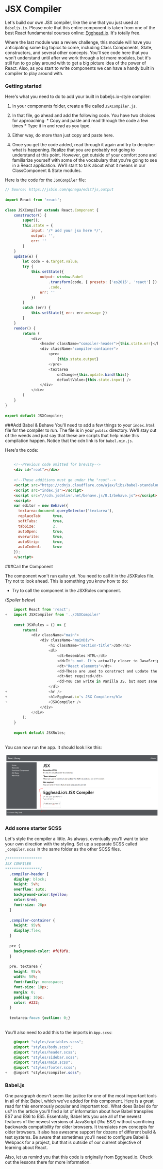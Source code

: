 # JSX Compiler

Let's build our own JSX compiler, like the one that you just used at `Babeljs.io`. Please note that this entire component is taken from one of the best React fundamental courses online: [Egghead.io](https://egghead.io/lessons/react-build-a-jsx-live-compiler-as-a-react-component). It's totally free. 

Where the last module was a review challenge, this module will have you anticipating some big topics to come, including Class Components, State, constructors, and several other concepts.  You'll see code here that you won't understand until after we work through a lot more modules, but it's still fun to go play around with to get a big picture idea of the power of React. Also, as you start to write components we can have a handy built in compiler to play around with. 

### Getting started
Here's what you need to do to add your built in babeljs.io-style compiler:

1. In your components folder, create a file called `JSXCompiler.js`.
2. In that file, go ahead and add the following code. You have two choices for approaching: 
        * Copy and paste and read through the code a few times
        * Type it in and read as you type. 

3. Either way, do more than just copy and paste here.
4. Once you get the code added, read through it again and try to decipher what is happening. Realize that you are probably not going to understand at this point. However, get outside of your comfort zone and familiarize yourself with some of the vocabulary that you're going to see in a React application.  We'll start to talk about what it means in our ClassComponent & State modules.

Here is the code for the `JSXCompiler` file:

```js
// Source: https://jsbin.com/qonaga/edit?js,output

import React from 'react';

class JSXCompiler extends React.Component {
    constructor() {
        super();
        this.state = {
            input: '/* add your jsx here */',
            output: '',
            err: ''
        }
    }
    update(e) {
        let code = e.target.value;
        try {
            this.setState({
                output: window.Babel
                    .transform(code, { presets: ['es2015', 'react'] })
                    .code,
                err: ''
            })
        }
        catch (err) {
            this.setState({ err: err.message })
        }
    }
    render() {
        return (
            <div>
                <header className="compiler-header">{this.state.err}</header>
                <div className="compiler-container">
                    <pre>
                        {this.state.output}
                    </pre>
                    <textarea
                        onChange={this.update.bind(this)}
                        defaultValue={this.state.input} />
                </div>
            </div>
        )
    }
}

export default JSXCompiler;

```

###Add Babel & Behave
You'll need to add a few things to your `index.html` file for the compiler to run. The file is in your `public` directory. We'll stay out of the weeds and just say that these are scripts that help make this compilation happen. Notice that the cdn link is for `babel.min.js`.

Here's the code:

```html

    <!--Previous code omitted for brevity-->
    <div id="root"></div>

    <!--These additions must go under the "root"-->
    <script src="https://cdnjs.cloudflare.com/ajax/libs/babel-standalone/6.18.1/babel.min.js"></script>
    <script src="index.js"></script>
    <script src="//cdn.jsdelivr.net/behave.js/0.1/behave.js"></script>
    <script>
    var editor = new Behave({
      textarea:document.querySelector('textarea'),
      replaceTab:     true,
      softTabs:       true,
      tabSize:        2,
      autoOpen:       true,
      overwrite:      true,
      autoStrip:      true,
      autoIndent:     true
    });
    </script>
```

###Call the Component

The component won't run quite yet. You need to call it in the JSXRules file. Try not to look ahead. This is something you know how to do:

* Try to call the component in the JSXRules component.

(*Spoiler below*)


```js
    import React from 'react';
+   import JSXCompiler from '../JSXCompiler'

    const JSXRules = () => {
        return(
            <div className="main">
                <div className="mainDiv">
                    <h1 className="section-title">JSX</h1> 
                    <dl>
                        <dt>Resembles HTML</dt>
                        <dd>It's not. It's actually closer to JavaScript.</dd>
                        <dt>"React elements"</dt>
                        <dd>These are used to construct and update the DOM, or what you see on the screen.</dd>
                        <dt>Not required</dt>
                        <dd>You can write in Vanilla JS, but most sane people use JSX.</dd>
                    </dl>
+                   <hr />
+                   <h1>Egghead.io's JSX Compiler</h1>
+                   <JSXCompiler />
                </div>
            </div>
        );
    }

    export default JSXRules;
    
```

You can now run the app. It should look like this:

![JSX-Compiler](../../assets/3.2-jsx-compiler.PNG)


### Add some starter SCSS

Let's style the compiler a little. As always, eventually you'll want to take your own direction with the styling. Set up a separate SCSS called `_compiler.scss` in the same folder as the other SCSS files.

```scss
/****************
JSX COMPILER
****************/
  .compiler-header {
    display: block;
    height: 5vh;
    overflow: auto;
    background-color:$yellow;
    color:$red;
    font-size: 28px
  }
  
  .compiler-container {
    height: 95vh;
    display:flex;
  }
  
  pre {
    background-color: #f8f8f8;
  }
  
  pre, textarea {
    height: 95vh;
    width: 50%;
    font-family: monospace;
    font-size: 18px;
    margin: 0;
    padding: 10px;
    color: #222;
  }
  
  textarea:focus {outline: 0;}
  
```

You'll also need to add this to the imports in `App.scss`:

```scss
    @import "styles/variables.scss";
    @import "styles/body.scss";
    @import "styles/header.scss";
    @import "styles/sidebar.scss";
    @import "styles/main.scss";
    @import "styles/footer.scss";
+   @import "styles/compiler.scss";

```

### Babel.js
One paragraph doesn't seem like justice for one of the most important tools in all of this: Babel, which we've added for this component. [Here](https://codemix.com/blog/why-babel-matters/) is a great read for this enormously popular and important tool. What does Babel do for us? In the article you'll find a lot of information about how Babel transpiles ES7 and ES6 to ES5. Essentially, Babel lets you use all of the newest features of the newest versions of JavaScript (*like ES7*) without sacrificing backwards compatibility for older browsers. It translates new concepts for older browsers. It also has awesome support for dozens of different build & test systems. Be aware that sometimes you'll need to configure Babel & Webpack for a project, but that is outside of our current objective of learning about React. 


Also, let us remind you that this code is originally from Egghead.io. Check out the lessons there for more information. 